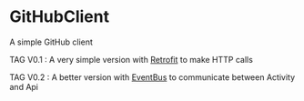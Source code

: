GitHubClient
============

A simple GitHub client

TAG V0.1 : A very simple version with [Retrofit][1] to make HTTP calls

TAG V0.2 : A better version with [EventBus][2] to communicate between Activity and Api

[1]: http://square.github.io/retrofit/
[2]: https://github.com/greenrobot/EventBus
